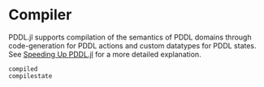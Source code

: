 # Compiler

PDDL.jl supports compilation of the semantics of PDDL domains through code-generation for PDDL actions and custom datatypes for PDDL states. See [Speeding Up PDDL.jl](../tutorials/speeding_up.md) for a more detailed explanation.

```@docs
compiled
compilestate
```
